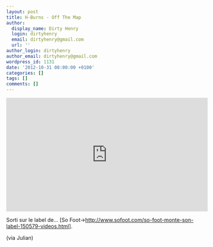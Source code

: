 ```yaml
---
layout: post
title: H-Burns - Off The Map
author:
  display_name: Dirty Henry
  login: dirtyhenry
  email: dirtyhenry@gmail.com
  url: ''
author_login: dirtyhenry
author_email: dirtyhenry@gmail.com
wordpress_id: 1131
date: '2012-10-31 08:00:00 +0100'
categories: []
tags: []
comments: []
---
```

<iframe width="540" height="304" src="http://www.youtube.com/embed/jK0y78OXL-Y" frameborder="0" allowfullscreen></iframe>

Sorti sur le label de... [So Foot->http://www.sofoot.com/so-foot-monte-son-label-150579-videos.html].

(via Julian)
